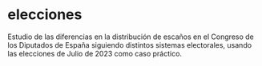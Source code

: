 # elecciones
Estudio de las diferencias en la distribución de escaños en el Congreso de los Diputados de España siguiendo distintos sistemas electorales, usando las elecciones de Julio de 2023 como caso práctico.
